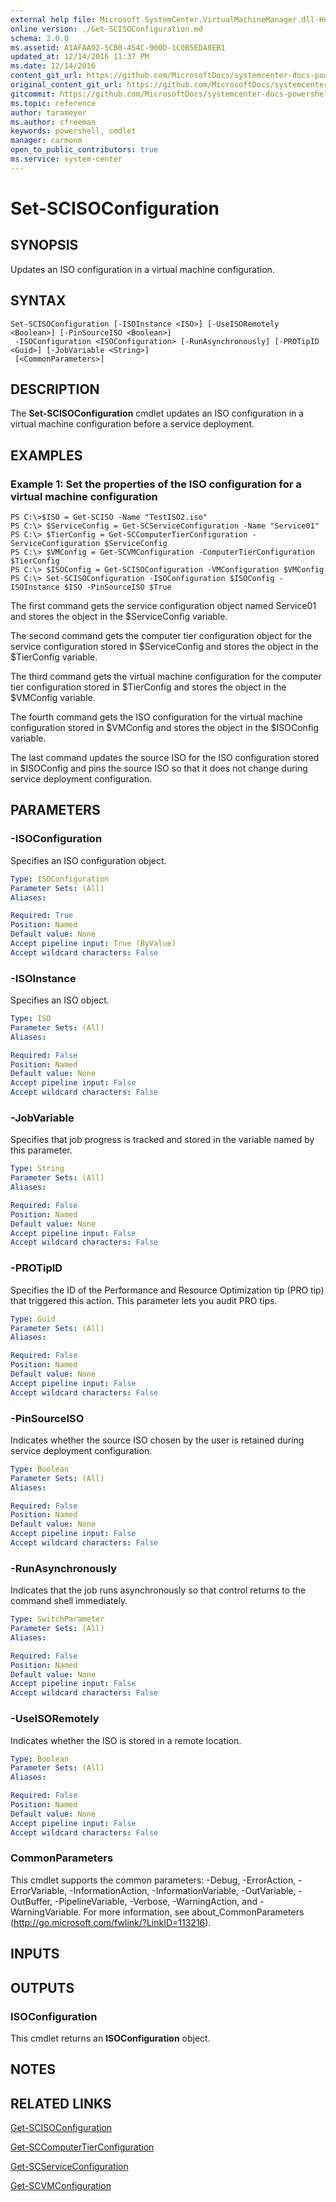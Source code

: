 ```yaml
---
external help file: Microsoft.SystemCenter.VirtualMachineManager.dll-Help.xml
online version: ./Get-SCISOConfiguration.md
schema: 2.0.0
ms.assetid: A1AFAA92-5CB0-454C-900D-1C0B5EDA8EB1
updated_at: 12/14/2016 11:37 PM
ms.date: 12/14/2016
content_git_url: https://github.com/MicrosoftDocs/systemcenter-docs-powershell/blob/master/systemcenter-cmdlets/SystemCenter2016/VirtualMachineManager/v1/Set-SCISOConfiguration.md
original_content_git_url: https://github.com/MicrosoftDocs/systemcenter-docs-powershell/blob/master/systemcenter-cmdlets/SystemCenter2016/VirtualMachineManager/v1/Set-SCISOConfiguration.md
gitcommit: https://github.com/MicrosoftDocs/systemcenter-docs-powershell/blob/ddd0fefc9adaabb9394eb6c21b33370913d1830d/systemcenter-cmdlets/SystemCenter2016/VirtualMachineManager/v1/Set-SCISOConfiguration.md
ms.topic: reference
author: tarameyer
ms.author: cfreeman
keywords: powershell, cmdlet
manager: carmonm
open_to_public_contributors: true
ms.service: system-center
---
```


# Set-SCISOConfiguration

## SYNOPSIS
Updates an ISO configuration in a virtual machine configuration.

## SYNTAX

```
Set-SCISOConfiguration [-ISOInstance <ISO>] [-UseISORemotely <Boolean>] [-PinSourceISO <Boolean>]
 -ISOConfiguration <ISOConfiguration> [-RunAsynchronously] [-PROTipID <Guid>] [-JobVariable <String>]
 [<CommonParameters>]
```

## DESCRIPTION
The **Set-SCISOConfiguration** cmdlet updates an ISO configuration in a virtual machine configuration before a service deployment.

## EXAMPLES

### Example 1: Set the properties of the ISO configuration for a virtual machine configuration
```
PS C:\>$ISO = Get-SCISO -Name "TestISO2.iso"
PS C:\> $ServiceConfig = Get-SCServiceConfiguration -Name "Service01"
PS C:\> $TierConfig = Get-SCComputerTierConfiguration -ServiceConfiguration $ServiceConfig
PS C:\> $VMConfig = Get-SCVMConfiguration -ComputerTierConfiguration $TierConfig
PS C:\> $ISOConfig = Get-SCISOConfiguration -VMConfiguration $VMConfig
PS C:\> Set-SCISOConfiguration -ISOConfiguration $ISOConfig -ISOInstance $ISO -PinSourceISO $True
```

The first command gets the service configuration object named Service01 and stores the object in the $ServiceConfig variable.

The second command gets the computer tier configuration object for the service configuration stored in $ServiceConfig and stores the object in the $TierConfig variable.

The third command gets the virtual machine configuration for the computer tier configuration stored in $TierConfig and stores the object in the $VMConfig variable.

The fourth command gets the ISO configuration for the virtual machine configuration stored in $VMConfig and stores the object in the $ISOConfig variable.

The last command updates the source ISO for the ISO configuration stored in $ISOConfig and pins the source ISO so that it does not change during service deployment configuration.

## PARAMETERS

### -ISOConfiguration
Specifies an ISO configuration object.

```yaml
Type: ISOConfiguration
Parameter Sets: (All)
Aliases: 

Required: True
Position: Named
Default value: None
Accept pipeline input: True (ByValue)
Accept wildcard characters: False
```

### -ISOInstance
Specifies an ISO object.

```yaml
Type: ISO
Parameter Sets: (All)
Aliases: 

Required: False
Position: Named
Default value: None
Accept pipeline input: False
Accept wildcard characters: False
```

### -JobVariable
Specifies that job progress is tracked and stored in the variable named by this parameter.

```yaml
Type: String
Parameter Sets: (All)
Aliases: 

Required: False
Position: Named
Default value: None
Accept pipeline input: False
Accept wildcard characters: False
```

### -PROTipID
Specifies the ID of the Performance and Resource Optimization tip (PRO tip) that triggered this action.
This parameter lets you audit PRO tips.

```yaml
Type: Guid
Parameter Sets: (All)
Aliases: 

Required: False
Position: Named
Default value: None
Accept pipeline input: False
Accept wildcard characters: False
```

### -PinSourceISO
Indicates whether the source ISO chosen by the user is retained during service deployment configuration.

```yaml
Type: Boolean
Parameter Sets: (All)
Aliases: 

Required: False
Position: Named
Default value: None
Accept pipeline input: False
Accept wildcard characters: False
```

### -RunAsynchronously
Indicates that the job runs asynchronously so that control returns to the command shell immediately.

```yaml
Type: SwitchParameter
Parameter Sets: (All)
Aliases: 

Required: False
Position: Named
Default value: None
Accept pipeline input: False
Accept wildcard characters: False
```

### -UseISORemotely
Indicates whether the ISO is stored in a remote location.

```yaml
Type: Boolean
Parameter Sets: (All)
Aliases: 

Required: False
Position: Named
Default value: None
Accept pipeline input: False
Accept wildcard characters: False
```

### CommonParameters
This cmdlet supports the common parameters: -Debug, -ErrorAction, -ErrorVariable, -InformationAction, -InformationVariable, -OutVariable, -OutBuffer, -PipelineVariable, -Verbose, -WarningAction, and -WarningVariable. For more information, see about_CommonParameters (http://go.microsoft.com/fwlink/?LinkID=113216).

## INPUTS

## OUTPUTS

### ISOConfiguration
This cmdlet returns an **ISOConfiguration** object.

## NOTES

## RELATED LINKS

[Get-SCISOConfiguration](xref:SystemCenter2016/VirtualMachineManager/v1/Get-SCISOConfiguration.md)

[Get-SCComputerTierConfiguration](xref:SystemCenter2016/VirtualMachineManager/v1/Get-SCComputerTierConfiguration.md)

[Get-SCServiceConfiguration](xref:SystemCenter2016/VirtualMachineManager/v1/Get-SCServiceConfiguration.md)

[Get-SCVMConfiguration](xref:SystemCenter2016/VirtualMachineManager/v1/Get-SCVMConfiguration.md)

